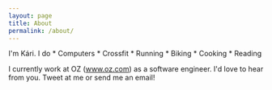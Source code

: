 ```yaml
---
layout: page
title: About
permalink: /about/
---
```


I'm Kári. I do
    * Computers
    * Crossfit
    * Running
    * Biking
    * Cooking
    * Reading

I currently work at OZ (www.oz.com) as a software engineer. I'd love to hear from you.
Tweet at me or send me an email!
